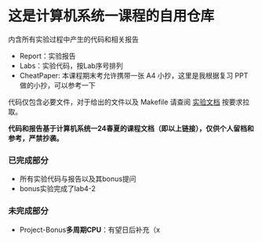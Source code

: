 # 这是计算机系统一课程的自用仓库
内含所有实验过程中产生的代码和相关报告

- Report：实验报告
- Labs：实验代码，按Lab序号排列
- CheatPaper: 本课程期末考允许携带一张 A4 小抄，这里是我根据复习 PPT 做的小抄，可以参考一下

代码仅包含必要文件，对于给出的文件以及 Makefile 请查阅 [实验文档](https://zju-sys.pages.zjusct.io/sys1/sys1-sp24/) 按要求拉取。

**代码和报告基于计算机系统一24春夏的课程文档（即以上链接），仅供个人留档和参考，严禁抄袭。**

### 已完成部分

- 所有实验代码与报告以及其bonus提问
- bonus实验完成了lab4-2

### 未完成部分

- Project-Bonus**多周期CPU**：有望日后补充（x

